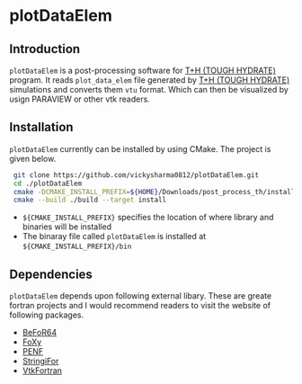 # plotDataElem

## Introduction

`plotDataElem` is a post-processing software for [T+H (TOUGH HYDRATE)](https://tough.lbl.gov/software/tough-software/) program. It reads `plot_data_elem` file generated by [T+H (TOUGH HYDRATE)](https://tough.lbl.gov/software/tough-software/) simulations and converts them `vtu` format. Which can then be visualized by usign PARAVIEW or other vtk readers.

## Installation

`plotDataElem` currently can be installed by using CMake. The project is given below.

```bash
 git clone https://github.com/vickysharma0812/plotDataElem.git
 cd ./plotDataElem
 cmake -DCMAKE_INSTALL_PREFIX=${HOME}/Downloads/post_process_th/install -DCMAKE_BUILD_TYPE="Release" -S ./ -B ./build
 cmake --build ./build --target install
```

* `${CMAKE_INSTALL_PREFIX}` specifies the location of where library and binaries will be installed
* The binaray file called `plotDataElem` is installed at `${CMAKE_INSTALL_PREFIX}/bin`

## Dependencies

`plotDataElem` depends upon following external libary. These are greate fortran projects and I would recommend readers to visit the website of following packages.

- [BeFoR64](https://github.com/szaghi/BeFoR64)
- [FoXy](https://github.com/Fortran-FOSS-Programmers/FoXy)
- [PENF](https://github.com/szaghi/PENF)
- [StringiFor](https://github.com/szaghi/StringiFor)
- [VtkFortran](https://github.com/szaghi/VTKFortran)

